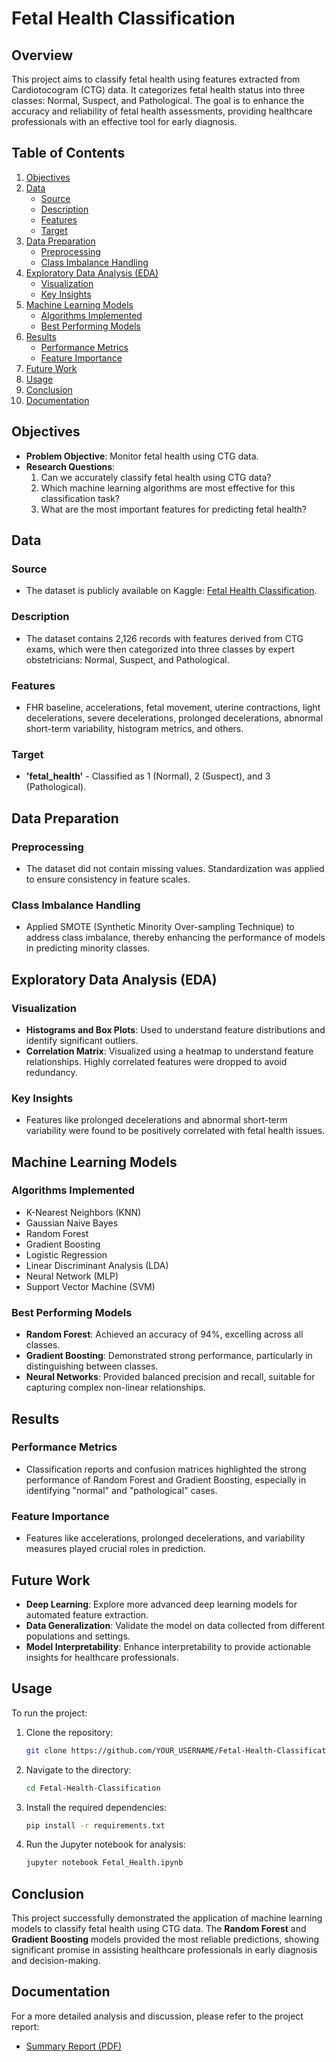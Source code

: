 # Fetal Health Classification

## Overview
This project aims to classify fetal health using features extracted from Cardiotocogram (CTG) data. It categorizes fetal health status into three classes: Normal, Suspect, and Pathological. The goal is to enhance the accuracy and reliability of fetal health assessments, providing healthcare professionals with an effective tool for early diagnosis.

## Table of Contents
1. [Objectives](#objectives)
2. [Data](#data)
   - [Source](#source)
   - [Description](#description)
   - [Features](#features)
   - [Target](#target)
3. [Data Preparation](#data-preparation)
   - [Preprocessing](#preprocessing)
   - [Class Imbalance Handling](#class-imbalance-handling)
4. [Exploratory Data Analysis (EDA)](#exploratory-data-analysis-eda)
   - [Visualization](#visualization)
   - [Key Insights](#key-insights)
5. [Machine Learning Models](#machine-learning-models)
   - [Algorithms Implemented](#algorithms-implemented)
   - [Best Performing Models](#best-performing-models)
6. [Results](#results)
   - [Performance Metrics](#performance-metrics)
   - [Feature Importance](#feature-importance)
7. [Future Work](#future-work)
8. [Usage](#usage)
9. [Conclusion](#conclusion)
10. [Documentation](#documentation)

## Objectives
- **Problem Objective**: Monitor fetal health using CTG data.
- **Research Questions**:
  1. Can we accurately classify fetal health using CTG data?
  2. Which machine learning algorithms are most effective for this classification task?
  3. What are the most important features for predicting fetal health?

## Data
### Source
- The dataset is publicly available on Kaggle: [Fetal Health Classification](https://www.kaggle.com/datasets/andrewmvd/fetal-health-classification).

### Description
- The dataset contains 2,126 records with features derived from CTG exams, which were then categorized into three classes by expert obstetricians: Normal, Suspect, and Pathological.

### Features
- FHR baseline, accelerations, fetal movement, uterine contractions, light decelerations, severe decelerations, prolonged decelerations, abnormal short-term variability, histogram metrics, and others.

### Target
- **'fetal_health'** - Classified as 1 (Normal), 2 (Suspect), and 3 (Pathological).

## Data Preparation
### Preprocessing
- The dataset did not contain missing values. Standardization was applied to ensure consistency in feature scales.

### Class Imbalance Handling
- Applied SMOTE (Synthetic Minority Over-sampling Technique) to address class imbalance, thereby enhancing the performance of models in predicting minority classes.

## Exploratory Data Analysis (EDA)
### Visualization
- **Histograms and Box Plots**: Used to understand feature distributions and identify significant outliers.
- **Correlation Matrix**: Visualized using a heatmap to understand feature relationships. Highly correlated features were dropped to avoid redundancy.

### Key Insights
- Features like prolonged decelerations and abnormal short-term variability were found to be positively correlated with fetal health issues.

## Machine Learning Models
### Algorithms Implemented
- K-Nearest Neighbors (KNN)
- Gaussian Naive Bayes
- Random Forest
- Gradient Boosting
- Logistic Regression
- Linear Discriminant Analysis (LDA)
- Neural Network (MLP)
- Support Vector Machine (SVM)

### Best Performing Models
- **Random Forest**: Achieved an accuracy of 94%, excelling across all classes.
- **Gradient Boosting**: Demonstrated strong performance, particularly in distinguishing between classes.
- **Neural Networks**: Provided balanced precision and recall, suitable for capturing complex non-linear relationships.

## Results
### Performance Metrics
- Classification reports and confusion matrices highlighted the strong performance of Random Forest and Gradient Boosting, especially in identifying "normal" and "pathological" cases.

### Feature Importance
- Features like accelerations, prolonged decelerations, and variability measures played crucial roles in prediction.

## Future Work
- **Deep Learning**: Explore more advanced deep learning models for automated feature extraction.
- **Data Generalization**: Validate the model on data collected from different populations and settings.
- **Model Interpretability**: Enhance interpretability to provide actionable insights for healthcare professionals.

## Usage
To run the project:
1. Clone the repository:
    ```bash
    git clone https://github.com/YOUR_USERNAME/Fetal-Health-Classification.git
    ```
2. Navigate to the directory:
    ```bash
    cd Fetal-Health-Classification
    ```
3. Install the required dependencies:
    ```bash
    pip install -r requirements.txt
    ```
4. Run the Jupyter notebook for analysis:
    ```bash
    jupyter notebook Fetal_Health.ipynb
    ```

## Conclusion
This project successfully demonstrated the application of machine learning models to classify fetal health using CTG data. The **Random Forest** and **Gradient Boosting** models provided the most reliable predictions, showing significant promise in assisting healthcare professionals in early diagnosis and decision-making.

## Documentation
For a more detailed analysis and discussion, please refer to the project report:
- [Summary Report (PDF)](Summary_Report.pdf)
